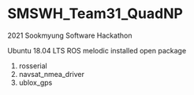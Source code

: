 # SMSWH_Team31_QuadNP
2021 Sookmyung Software Hackathon

Ubuntu 18.04 LTS ROS melodic
installed open package
1) rosserial
2) navsat_nmea_driver
3) ublox_gps
